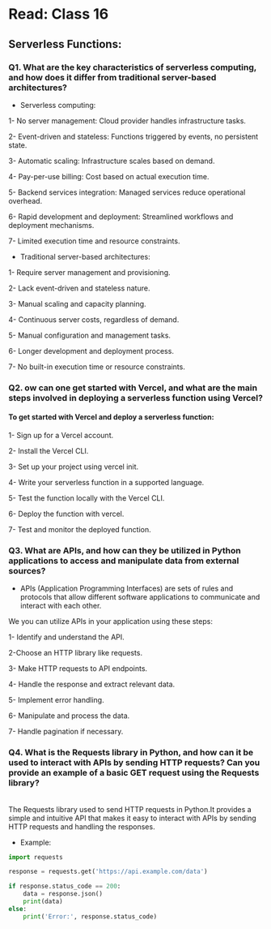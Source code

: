 # Read: Class 16

## Serverless Functions:

### Q1. What are the key characteristics of serverless computing, and how does it differ from traditional server-based architectures?

- Serverless computing:

1- No server management: Cloud provider handles infrastructure tasks.

2- Event-driven and stateless: Functions triggered by events, no persistent state.

3- Automatic scaling: Infrastructure scales based on demand.

4- Pay-per-use billing: Cost based on actual execution time.

5- Backend services integration: Managed services reduce operational overhead.

6- Rapid development and deployment: Streamlined workflows and deployment mechanisms.

7- Limited execution time and resource constraints.

- Traditional server-based architectures:

1- Require server management and provisioning.

2- Lack event-driven and stateless nature.

3- Manual scaling and capacity planning.

4- Continuous server costs, regardless of demand.

5- Manual configuration and management tasks.

6- Longer development and deployment process.

7- No built-in execution time or resource constraints.

### Q2. ow can one get started with Vercel, and what are the main steps involved in deploying a serverless function using Vercel?

#### To get started with Vercel and deploy a serverless function:


1- Sign up for a Vercel account.

2- Install the Vercel CLI.

3- Set up your project using vercel init.

4- Write your serverless function in a supported language.

5- Test the function locally with the Vercel CLI.

6- Deploy the function with vercel.

7- Test and monitor the deployed function.


### Q3. What are APIs, and how can they be utilized in Python applications to access and manipulate data from external sources?

- APIs (Application Programming Interfaces) are sets of rules and protocols that allow different software applications to communicate and interact with each other. 


We you can utilize APIs in your application using these steps:

1- Identify and understand the API.

2-Choose an HTTP library like requests.

3- Make HTTP requests to API endpoints.

4- Handle the response and extract relevant data.

5- Implement error handling.

6- Manipulate and process the data.

7- Handle pagination if necessary.


### Q4. What is the Requests library in Python, and how can it be used to interact with APIs by sending HTTP requests? Can you provide an example of a basic GET request using the Requests library? 


<br> The Requests library used to send HTTP requests in Python.It provides a simple and intuitive API that makes it easy to interact with APIs by sending HTTP requests and handling the responses.

- Example: 

``` python 
import requests

response = requests.get('https://api.example.com/data')

if response.status_code == 200:
    data = response.json()
    print(data)
else:
    print('Error:', response.status_code)

```
